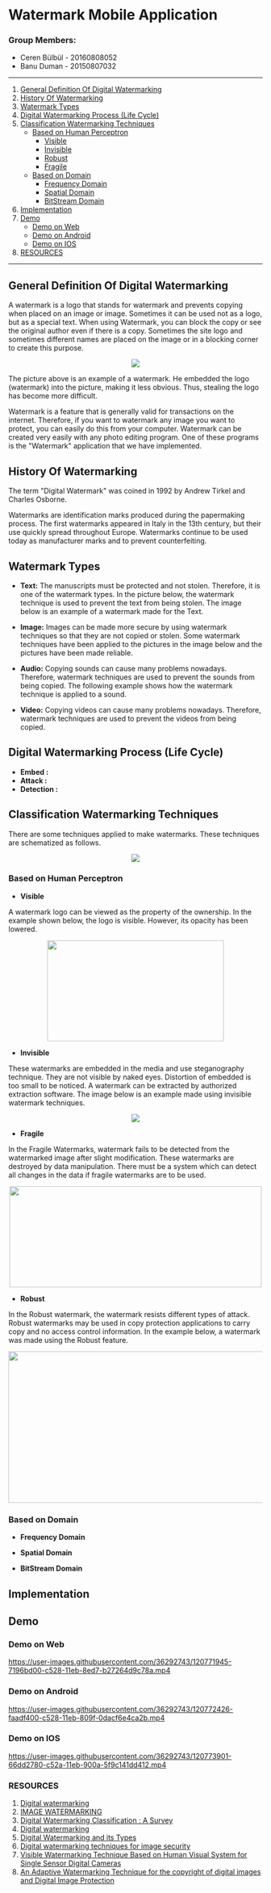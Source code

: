 
# Watermark Mobile Application 

### Group Members: 

- Ceren Bülbül - 20160808052
- Banu Duman - 20150807032

___

1. [ General Definition Of Digital Watermarking ](#Def)
2. [ History Of Watermarking ](#History)
3. [ Watermark Types ](#type)
4. [ Digital Watermarking Process (Life Cycle) ](#life)
5. [ Classification Watermarking Techniques](#Class) 
   * [Based on Human Perceptron](#human) 
      * [Visible](#Visible)
      * [Invisible](#invisible)
      * [Robust](#robust)
      * [Fragile](#fragile)
   * [Based on Domain](#dom) 
      * [Frequency Domain](#freq)
      * [Spatial Domain](#spa)
      * [BitStream Domain](#bit)
6. [ Implementation ](#Imp)
7. [ Demo ](#Demo)
   * [Demo on Web](#web)
   * [Demo on Android](#android)
   * [Demo on IOS](#ios)
8. [RESOURCES](#ref)


___

<a name="Def"></a>
## General Definition Of Digital Watermarking

A watermark is a logo that stands for watermark and prevents copying when placed on an image or image. Sometimes it can be used not as a logo, but as a special text. When using Watermark, you can block the copy or see the original author even if there is a copy. Sometimes the site logo and sometimes different names are placed on the image or in a blocking corner to create this purpose.

<p align="center">
  <img src="https://user-images.githubusercontent.com/36292743/120777238-be30c700-c52d-11eb-9c18-3ac59013b084.png"  />
</p>

The picture above is an example of a watermark. He embedded the logo (watermark) into the picture, making it less obvious. Thus, stealing the logo has become more difficult.


Watermark is a feature that is generally valid for transactions on the internet. Therefore, if you want to watermark any image you want to protect, you can easily do this from your computer. Watermark can be created very easily with any photo editing program. One of these programs is the "Watermark" application that we have implemented.

<a name="History"></a>
## History Of Watermarking

The term "Digital Watermark" was coined in 1992 by Andrew Tirkel and Charles Osborne. 

Watermarks are identification marks produced during the papermaking process. The first watermarks appeared in Italy in the 13th century, but their use quickly spread throughout Europe. Watermarks continue to be used today as manufacturer marks and to prevent counterfeiting.

<a name="type"></a>
## Watermark Types

* **Text:** The manuscripts must be protected and not stolen. Therefore, it is one of the watermark types. In the picture below, the watermark technique is used to prevent the text from being stolen. The image below is an example of a watermark made for the Text.


* **Image:** Images can be made more secure by using watermark techniques so that they are not copied or stolen. Some watermark techniques have been applied to the pictures in the image below and the pictures have been made reliable.


* **Audio:** Copying sounds can cause many problems nowadays. Therefore, watermark techniques are used to prevent the sounds from being copied. The following example shows how the watermark technique is applied to a sound.


* **Video:** Copying videos can cause many problems nowadays. Therefore, watermark techniques are used to prevent the videos from being copied.


<a name="life"></a>
##  Digital Watermarking Process (Life Cycle) 

- **Embed :**
- **Attack :**
- **Detection :**



<a name="Class"></a>
## Classification Watermarking Techniques

There are some techniques applied to make watermarks. These techniques are schematized as follows.

<p align="center">
  <img src="https://user-images.githubusercontent.com/36292743/120808003-44aad000-c551-11eb-9101-f043d60d804d.png"  />
</p>


<a name="human"></a>
### Based on Human Perceptron


<a name="Visible"></a>
- **Visible** 

A watermark logo can be viewed as the property of the ownership. In the example shown below, the logo is visible. However, its opacity has been lowered. 

<p align="center">
  <img src="https://user-images.githubusercontent.com/36292743/120796890-0a870180-c544-11eb-9cb1-c4bbed77d04d.jpg"  width="350" height="200"  />
</p>


<a name="invisible"></a>
- **Invisible**

These watermarks are embedded in the media and use steganography technique. They are not visible by naked eyes. Distortion of embedded is too small to be noticed. A watermark can be extracted by authorized extraction software. The image below is an example made using invisible watermark techniques.

<p align="center">
  <img src="https://user-images.githubusercontent.com/36292743/120796722-d4e21880-c543-11eb-9df3-fa0565b62515.png"  />
</p>


<a name="fragile"></a>
- **Fragile**

In the Fragile Watermarks, watermark fails to be detected from the watermarked image after slight modification. These watermarks are destroyed by data manipulation. There must be a system which can detect all changes in the data if fragile watermarks are to be used.


<p align="center">
  <img src="https://user-images.githubusercontent.com/36292743/120804496-65712680-c54d-11eb-9b0e-e38142eecdf9.png"  width="500" height="200"/>
</p>


<a name="robust"></a>
- **Robust**


In the Robust watermark, the watermark resists different types of attack. Robust watermarks may be used in copy protection applications to carry copy and no access control information. In the example below, a watermark was made using the Robust feature.


<p align="center">
  <img src="https://user-images.githubusercontent.com/36292743/120804873-cdc00800-c54d-11eb-9404-6560a4ab8111.jpg"  width="550" height="300"/>
</p>


<a name="dom"></a>
### Based on Domain


<a name="freq"></a>
- **Frequency Domain**


<a name="spa"></a>
- **Spatial Domain**


<a name="bit"></a>
- **BitStream Domain**


<a name="Imp"></a>
## Implementation


<a name="Demo"></a>
## Demo

<a name="web"></a>
### Demo on Web

https://user-images.githubusercontent.com/36292743/120771945-7196bd00-c528-11eb-8ed7-b27264d9c78a.mp4


<a name="android"></a>
### Demo on Android


https://user-images.githubusercontent.com/36292743/120772426-faadf400-c528-11eb-809f-0dacf6e4ca2b.mp4


<a name="ios"></a>
### Demo on IOS


https://user-images.githubusercontent.com/36292743/120773901-66dd2780-c52a-11eb-900a-5f9c141dd412.mp4





<a name="ref"></a>
### RESOURCES

1. [Digital watermarking](https://www.slideshare.net/ankushkr007/digital-watermarking-15450118)
2. [IMAGE WATERMARKING](https://slidetodoc.com/image-processing-image-watermarking-editor-by-dr-ferda/)
3. [Digital Watermarking Classification : A Survey](http://www.ijcstjournal.org/volume-2/issue-5/IJCST-V2I5P2.pdf)
4. [Digital watermarking](https://en.wikipedia.org/wiki/Digital_watermarking)
5. [Digital Watermarking and its Types](https://www.geeksforgeeks.org/digital-watermarking-and-its-types/)
6. [Digital watermarking techniques for image security](https://www.researchgate.net/publication/335957317_Digital_watermarking_techniques_for_image_security_a_review)
7. [Visible Watermarking Technique Based on Human Visual System for Single Sensor Digital Cameras](https://www.hindawi.com/journals/scn/2017/7903198/)
8. [An Adaptive Watermarking Technique for the copyright of digital images and Digital Image Protection](https://www.researchgate.net/publication/224951680_An_Adaptive_Watermarking_Technique_for_the_copyright_of_digital_imagesand_Digital_Image_Protection)

